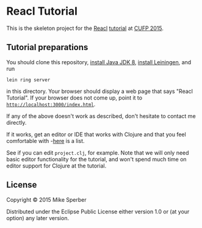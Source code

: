 # Reacl Tutorial

This is the skeleton project for the
[Reacl](https://github.com/active-group/reacl)
[tutorial](http://cufp.org/2015/t11-michael-sperber-clojure-script.html)
at [CUFP 2015](http://cufp.org/2015/).

## Tutorial preparations

You should clone this repository, [install Java JDK
8](http://www.oracle.com/technetwork/java/javase/downloads/jdk8-downloads-2133151.html),
[install Leiningen](http://leiningen.org/#install), and run

```
lein ring server
```

in this directory.  Your browser should display a web page that says
"Reacl Tutorial".  If your browser does not come up, point it to
[`http://localhost:3000/index.html`](http://localhost:3000/index.html).

If any of the above doesn't work as described, don't hesitate to contact me
directly.

If it works, get an editor or IDE that works with Clojure and that you
feel comfortable with
-[here](http://dev.clojure.org/display/doc/IDEs+and+Editors) is a
list.

See if you can edit `project.clj`, for example.  Note that we will
only need basic editor functionality for the tutorial, and won't spend
much time on editor support for Clojure at the tutorial.

## License

Copyright © 2015 Mike Sperber

Distributed under the Eclipse Public License either version 1.0 or (at your option) any later version.
